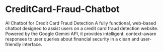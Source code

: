 # CreditCard-Fraud-Chatbot
AI Chatbot for Credit Card Fraud Detection  A fully functional, web-based chatbot designed to assist users on a credit card fraud detection website. Powered by the Google Gemini API, it provides intelligent, context-aware responses to user queries about financial security in a clean and user-friendly interface.
